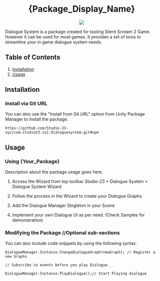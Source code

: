<h1 align="center">{Package_Display_Name}</h1><p align="center">
<a href="https://openupm.com/packages/{Package_Name}/"><img src="https://img.shields.io/npm/v/com.studio23.ss2.{Package_Name}?label=openupm&amp;registry_uri=https://package.openupm.com" /></a>
</p>

Dialogue System is a package created for tooling Silent Scream 2 Game. However it can be used for most games. It provides a set of tools to streamline your in game dialogue system needs.

## Table of Contents

1. [Installation](#installation)
2. [Usage](#usage)


## Installation

### Install via Git URL

You can also use the "Install from Git URL" option from Unity Package Manager to install the package.
```
https://github.com/Studio-23-xyz/com.studio23.ss2.dialoguesystem.git#upm
```

## Usage

### Using {Your_Package}

Description about the package usage goes here. 

1. Access the Wizard from top toolbar Studio-23 > Dialogue System > Dialogue System Wizard

2. Follow the process in the Wizard to create your Dialogue Graphs.

3. Add the Dialogue Manager Singleton in your Scene

4. Implement your own Dialogue UI as per need. (Check Samples for demonstration)

### Modifying the Package //Optional sub-sections

You can also include code snippets by using the following syntax. 

```Csharp
DialogueManager.Instance.ChangeDialogueGraph(newGraph); // Register a new Graphs

// Subscribe to events before you play Dialogue.

DialogueManager.Instance.PlayDialogue();// Start Playing dialogue
```